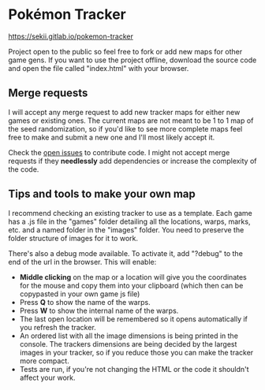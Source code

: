 # Pokémon Tracker
https://sekii.gitlab.io/pokemon-tracker

Project open to the public so feel free to fork or add new maps for other game gens. If you want to use the project offline, download the source code and open the file called "index.html" with your browser.

## Merge requests
I will accept any merge request to add new tracker maps for either new games or existing ones. The current maps are not meant to be 1 to 1 map of the seed randomization, so if you'd like to see more complete maps feel free to make and submit a new one and I'll most likely accept it.

Check the [open issues](https://gitlab.com/Sekii/pokemon-tracker/-/issues) to contribute code. I might not accept merge requests if they **needlessly** add dependencies or increase the complexity of the code.

## Tips and tools to make your own map
I recommend checking an existing tracker to use as a template. Each game has a .js file in the "games" folder detailing all the locations, warps, marks, etc. and a named folder in the "images" folder. You need to preserve the folder structure of images for it to work.

There's also a debug mode available. To activate it, add "?debug" to the end of the url in the browser. This will enable:
- **Middle clicking** on the map or a location will give you the coordinates for the mouse and copy them into your clipboard (which then can be copypasted in your own game js file)
- Press **Q** to show the name of the warps.
- Press **W** to show the internal name of the warps.
- The last open location will be remembered so it opens automatically if you refresh the tracker.
- An ordered list with all the image dimensions is being printed in the console. The trackers dimensions are being decided by the largest images in your tracker, so if you reduce those you can make the tracker more compact.
- Tests are run, if you're not changing the HTML or the code it shouldn't affect your work.